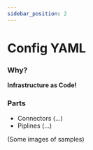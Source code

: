 ```yaml
---
sidebar_position: 2
---
```


# Config YAML

### Why?
__Infrastructure as Code!__

### Parts
- Connectors (...)
- Piplines (...)

(Some images of samples)